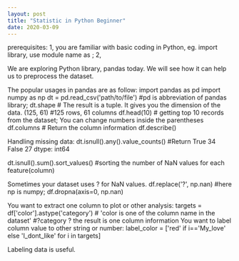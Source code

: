 ```yaml
---
layout: post
title: "Statistic in Python Beginner"
date: 2020-03-09
---
```

prerequisites:
1, you are familiar with basic coding in Python, eg. import library, use module name as ;
2, 

We are exploring Python library, pandas today. We will see how it can help us to preprocess the dataset.

The popular usages in pandas are as follow:
import pandas as pd
import numpy as np
dt = pd.read_csv('path/to/file') #pd is abbreviation of pandas library;
dt.shape    # The result is a tuple. It gives you the dimension of the data.
    (125, 61)  #125 rows, 61 columns
df.head(10)   # getting top 10 records from the dataset; You can change numbers inside the parentheses
df.columns   # Return the column information
df.describe()

Handling missing data:
dt.isnull().any().value_counts()  #Return
    True 34
    False 27
    dtype: int64

dt.isnull().sum().sort_values()     #sorting the number of NaN values for each feature(column)

Sometimes your dataset uses ? for NaN values.
df.replace('?', np.nan)  #here np is numpy;
df.dropna(axis=0, np.nan)


You want to extract one column to plot or other analysis:
targets = df['color'].astype('category') # 'color is one of the column name in the dataset'
#?category ?
    the result is one column information
You want to label column value to other string or number:
label_color = ['red' if i=='My_love' else 'I_dont_like' for i in targets]
    
Labeling data is useful.
